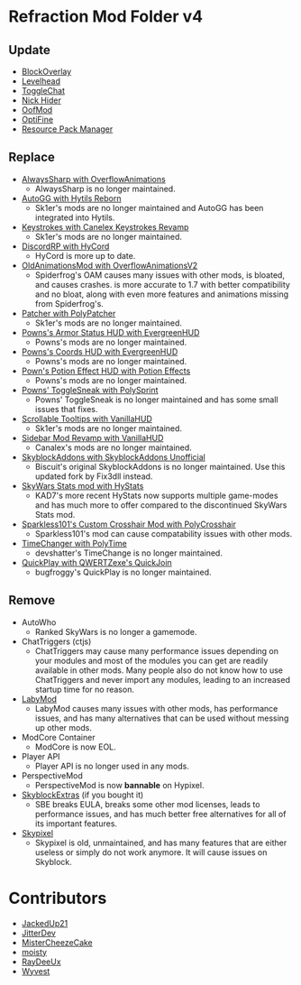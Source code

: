 # Refraction Mod Folder v4

## Update

* [BlockOverlay](https://github.com/SkyblockClient/SkyblockClient-REPO/raw/refs/heads/main/files/mods/Block_Overlay_4.0.3.jar)
* [Levelhead](https://sk1er.club/mods/level_head)
* [ToggleChat](https://github.com/boomboompower/ToggleChat/releases/latest)
* [Nick Hider](https://sk1er.club/mods/nick_hider)
* [OofMod](https://github.com/Deftu/OofMod/releases/latest)
* [OptiFine](https://optifine.net/download?f=preview_OptiFine_1.8.9_HD_U_M5.jar)
* [Resource Pack Manager](https://skyclient-files.pages.dev/Resource_Pack_Manager_1.2.jar)

## Replace

* [AlwaysSharp with OverflowAnimations](https://modrinth.com/mod/overflowanimations)
    * AlwaysSharp is no longer maintained.
* [AutoGG with Hytils Reborn](https://modrinth.com/mod/hytils)
    * Sk1er's mods are no longer maintained and AutoGG has been integrated into Hytils.
* [Keystrokes with Canelex Keystrokes Revamp](https://modrinth.com/mod/keystrokes)
    * Sk1er's mods are no longer maintained.
* [DiscordRP with HyCord](https://github.com/DeDiamondPro/HyCord/releases/latest)
    * HyCord is more up to date.
* [OldAnimationsMod with OverflowAnimationsV2](https://github.com/Polyfrost/OverflowAnimationsV2/releases/latest)
    * Spiderfrog's OAM causes many issues with other mods, is bloated, and causes crashes. is more accurate to 1.7 with better compatibility and no bloat, along with even more features and animations missing from Spiderfrog's.
* [Patcher with PolyPatcher](https://modrinth.com/mod/patcher)
    * Sk1er's mods are no longer maintained.
* [Powns's Armor Status HUD with EvergreenHUD](https://modrinth.com/mod/evergreenhud)
    * Powns's mods are no longer maintained.
* [Powns's Coords HUD with EvergreenHUD](https://modrinth.com/mod/evergreenhud)
    * Powns's mods are no longer maintained.
* [Pown's Potion Effect HUD with Potion Effects](https://github.com/Tellinq/Potion-Effects/releases/latest)
    * Powns's mods are no longer maintained.
* [Powns' ToggleSneak with PolySprint](https://modrinth.com/mod/polysprint)
    * Powns' ToggleSneak is no longer maintained and has some small issues that fixes.
* [Scrollable Tooltips with VanillaHUD](https://github.com/mod/vanillahud)
    * Sk1er's mods are no longer maintained.
* [Sidebar Mod Revamp with VanillaHUD](https://github.com/mod/vanillahud)
    * Canalex's mods are no longer maintained.
* [SkyblockAddons with SkyblockAddons Unofficial](https://modrinth.com/mod/skyblockaddons-unofficial)
    * Biscuit's original SkyblockAddons is no longer maintained. Use this updated fork by Fix3dll instead.
* [SkyWars Stats mod with HyStats](https://cdn.discordapp.com/attachments/796895966414110751/1062109449810092142/HyStats-v4.0_1.8.9.jar)
    * KAD7's more recent HyStats now supports multiple game-modes and has much more to offer compared to the discontinued SkyWars Stats mod.
* [Sparkless101's Custom Crosshair Mod with PolyCrosshair](https://modrinth.com/mod/polycrosshair)
    * Sparkless101's mod can cause compatability issues with other mods.
* [TimeChanger with PolyTime](https://modrinth.com/mod/polytime)
    * devshatter's TimeChange is no longer maintained.
* [QuickPlay with QWERTZexe's QuickJoin](https://modrinth.com/mod/quickjoin)
    * bugfroggy's QuickPlay is no longer maintained.

## Remove

* AutoWho
    * Ranked SkyWars is no longer a gamemode.
* ChatTriggers (ctjs)
    * ChatTriggers may cause many performance issues depending on your modules and most of the modules you can get are readily available in other mods. Many people also do not know how to use ChatTriggers and never import any modules, leading to an increased startup time for no reason.
* [LabyMod](https://alternatives.microcontrollers.dev/1.8.9/labymod)
    * LabyMod causes many issues with other mods, has performance issues, and has many alternatives that can be used without messing up other mods.
* ModCore Container
    * ModCore is now EOL.
* Player API
    * Player API is no longer used in any mods.
* PerspectiveMod
    * PerspectiveMod is now **bannable** on Hypixel.
* [SkyblockExtras](https://alternatives.microcontrollers.dev/1.8.9/skyblockextras) (if you bought it)
    * SBE breaks EULA, breaks some other mod licenses, leads to performance issues, and has much better free alternatives for all of its important features.
* [Skypixel](https://alternatives.microcontrollers.dev/1.8.9/skypixel)
    * Skypixel is old, unmaintained, and has many features that are either useless or simply do not work anymore. It will cause issues on Skyblock.

# Contributors

* [JackedUp21](https://github.com/JackedUp21)
* [JitterDev](https://github.com/JitterDev)
* [MisterCheezeCake](https://github.com/MisterCheezeCake)
* [moisty](https://github.com/Mqisty)
* [RayDeeUx](https://github.com/RayDeeUx)
* [Wyvest](https://github.com/wyvest)